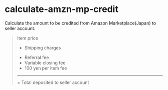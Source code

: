 calculate-amzn-mp-credit
========================

Calculate the amount to be credited from Amazon Marketplace(Japan) to seller account.

>Item price
>+ Shipping charges
>- Referral fee
>- Variable closing fee
>- 100 yen per item fee
>----------
>= Total deposited to seller account

